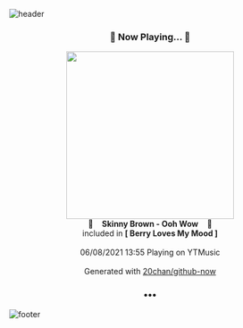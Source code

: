 ![header](https://capsule-render.vercel.app/api?type=wave&height=170&section=header&text=Hi.%20I'm%20SHIFT&fontColor=090707&fontAlignX=45&fontAlignY=65&fontSize=100)

<h3 align="center">🎵 Now Playing... 🎵</h3>
<p align="center">
  <a href="https://music.youtube.com/watch?v=YasJS4HhoNY">
    <img width="300" src="https://lh3.googleusercontent.com/REfkRZ_IlxP0N0qqL0bmYeKY6nwsgYbAlAbnvE7JQCa_SFjQaM44OC_3hCo2xYWw-LB2rBsRGd-z1D2S">
  </a>
  <br>
  🎵&nbsp&nbsp&nbsp <b>Skinny Brown - Ooh Wow</b> &nbsp&nbsp&nbsp🎵
  <br>
  included in <b>[ Berry Loves My Mood ]</b>
  
  <br />
  <br />
  06/08/2021 13:55 Playing on YTMusic
  <br />
  <br />
  Generated with <a href="https://github.com/20chan/github-now">20chan/github-now</a>
</p>

<h3 align="center">•••</h3>

![footer](https://capsule-render.vercel.app/api?type=wave&height=150&section=footer)
